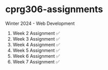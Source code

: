 # cprg306-assignments
Winter 2024 - Web Development

1. Week 2 Assignment ✅
2. Week 3 Assignment ✅
3. Week 4 Assignment ✅
4. Week 5 Assignment ✅
5. Week 6 Assignment ✅
6. Week 7 Assignment ✅


